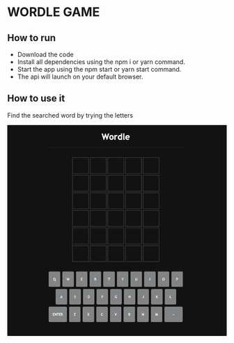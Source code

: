 # WORDLE GAME 
## How to run 
- Download the code
- Install all dependencies using the npm i or yarn command.
- Start the app using the npm start or yarn start command.
- The api will launch on your default browser.
## How to use it
Find the searched word by trying the letters


![alt text](https://raw.githubusercontent.com/YarenOpuz/wordle/main/1.png)

